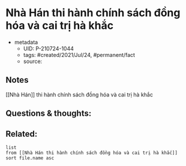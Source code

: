 ---
---

# Nhà Hán thi hành chính sách đồng hóa và cai trị hà khắc

- metadata
	- UID: P-210724-1044
	- tags: #created/2021/Jul/24, #permanent/fact 
	- source: 

## Notes
[[Nhà Hán]] thi hành chính sách đồng hóa và cai trị hà khắc

## Questions & thoughts:

## Related:
```dataview
list
from [[Nhà Hán thi hành chính sách đồng hóa và cai trị hà khắc]]
sort file.name asc
```
